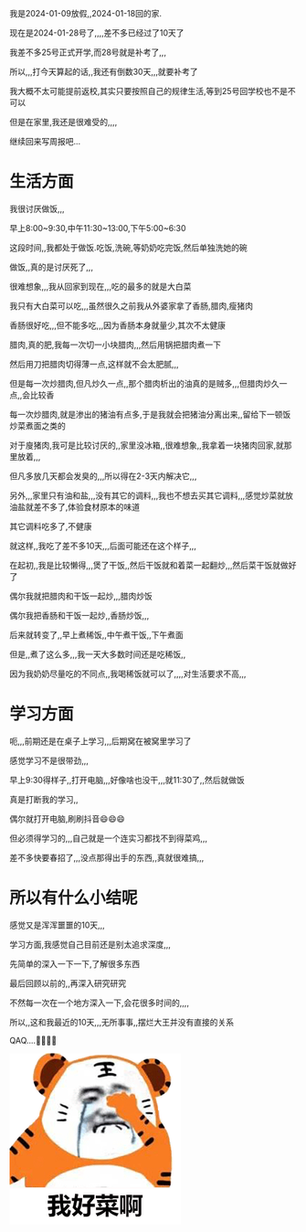 我是2024-01-09放假,,2024-01-18回的家.

现在是2024-01-28号了,,,,差不多已经过了10天了

我差不多25号正式开学,而28号就是补考了,,,

所以,,,打今天算起的话,,我还有倒数30天,,,就要补考了

我大概不太可能提前返校,其实只要按照自己的规律生活,等到25号回学校也不是不可以

但是在家里,我还是很难受的,,,,



继续回来写周报吧...



# 生活方面

我很讨厌做饭,,,

早上8:00~9:30,中午11:30~13:00,下午5:00~6:30

这段时间,,我都处于做饭.吃饭,洗碗,等奶奶吃完饭,然后单独洗她的碗



做饭,,真的是讨厌死了,,,

很难想象,,,我从回家到现在,,,吃的最多的就是大白菜

我只有大白菜可以吃,,,虽然很久之前我从外婆家拿了香肠,腊肉,瘦猪肉

香肠很好吃,,,但不能多吃,,,因为香肠本身就量少,其次不太健康

腊肉,真的肥,我每一次切一小块腊肉,,,然后用锅把腊肉煮一下

然后用刀把腊肉切得薄一点,这样就不会太肥腻,,,

但是每一次炒腊肉,但凡炒久一点,,那个腊肉析出的油真的是贼多,,,但腊肉炒久一点,,会比较香

每一次炒腊肉,就是渗出的猪油有点多,于是我就会把猪油分离出来,,留给下一顿饭炒菜煮面之类的

对于廋猪肉,我可是比较讨厌的,,家里没冰箱,,很难想象,,我拿着一块猪肉回家,就那里放着,,,

但凡多放几天都会发臭的,,,所以得在2-3天内解决它,,,



另外,,,家里只有油和盐,,,没有其它的调料,,,我也不想去买其它调料,,,感觉炒菜就放油盐就差不多了,体验食材原本的味道

其它调料吃多了,不健康

就这样,,我吃了差不多10天,,,后面可能还在这个样子,,,

在起初,,我是比较懒得,,,煲了干饭,,然后干饭就和着菜一起翻炒,,,然后菜干饭就做好了

偶尔我就把腊肉和干饭一起炒,,,腊肉炒饭

偶尔我把香肠和干饭一起炒,,香肠炒饭,,,

后来就转变了,,早上煮稀饭,,中午煮干饭,,下午煮面

但是,,煮了这么多,,,我一天大多数时间还是吃稀饭,,

因为我奶奶尽量吃的不同点,,我喝稀饭就可以了,,,,对生活要求不高,,,



# 学习方面

呃,,,前期还是在桌子上学习,,,后期窝在被窝里学习了

感觉学习不是很带劲,,,

早上9:30得样子,,打开电脑,,,好像啥也没干,,,就11:30了,,然后就做饭

真是打断我的学习,,

偶尔就打开电脑,刷刷抖音😄😄😄

但必须得学习的,,,自己就是一个连实习都找不到得菜鸡,,,

差不多快要春招了,,,没点那得出手的东西,,真就很难搞,,,





# 所以有什么小结呢

感觉又是浑浑噩噩的10天,,,

学习方面,我感觉自己目前还是别太追求深度,,,

先简单的深入一下一下,了解很多东西

最后回顾以前的,,再深入研究研究

不然每一次在一个地方深入一下,会花很多时间的,,,,

所以,,这和我最近的10天,,,无所事事,,摆烂大王并没有直接的关系

QAQ....🤣🤣🤣🤣

![](./img/62053886c2d60BzR.gif)

